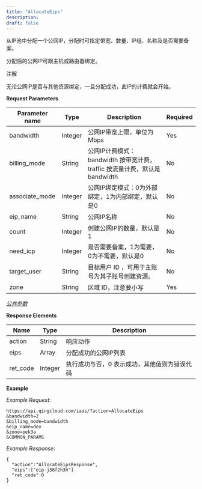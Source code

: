 ```yaml
---
title: "AllocateEips"
description: 
draft: false
---
```




从IP池中分配一个公网IP，分配时可指定带宽、数量、IP组、名称及是否需要备案。

分配后的公网IP可跟主机或路由器绑定。

注解

无论公网IP是否与其他资源绑定，一旦分配成功，此IP的计费就会开始。

**Request Parameters**

| Parameter name | Type | Description | Required |
| --- | --- | --- | --- |
| bandwidth | Integer | 公网IP带宽上限，单位为Mbps | Yes |
| billing_mode | String | 公网IP计费模式：bandwidth 按带宽计费，traffic 按流量计费，默认是 bandwidth | No |
| associate_mode | Integer | 公网IP绑定模式：0为外部绑定，1为内部绑定，默认是0 | No |
| eip_name | String | 公网IP名称 | No |
| count | Integer | 创建公网IP的数量，默认是1 | No |
| need_icp | Integer | 是否需要备案，1为需要，0为不需要，默认是0 | No |
| target_user | String | 目标用户 ID ，可用于主账号为其子账号创建资源。 | No |
| zone | String | 区域 ID，注意要小写 | Yes |

[_公共参数_](../../common/parameters.html#api-common-parameters)

**Response Elements**

| Name | Type | Description |
| --- | --- | --- |
| action | String | 响应动作 |
| eips | Array | 分配成功的公网IP列表 |
| ret_code | Integer | 执行成功与否，0 表示成功，其他值则为错误代码 |

**Example**

_Example Request_:

```
https://api.qingcloud.com/iaas/?action=AllocateEips
&bandwidth=2
&billing_mode=bandwidth
&eip_name=dev
&zone=pek3a
&COMMON_PARAMS
```

_Example Response_:

```
{
  "action":"AllocateEipsResponse",
  "eips":["eip-j38f2h3h"]
  "ret_code":0
}
```
